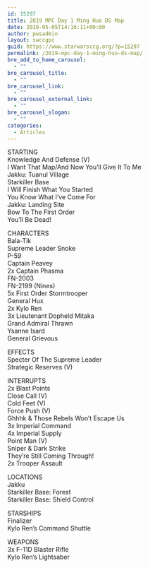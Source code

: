 ```yaml
---
id: 15297
title: 2019 MPC Day 1 Ming Huo DS Map
date: 2019-05-05T14:16:11+00:00
author: pwsadmin
layout: swccgpc
guid: https://www.starwarsccg.org/?p=15297
permalink: /2019-mpc-day-1-ming-huo-ds-map/
bre_add_to_home_carousel:
  - ""
bre_carousel_title:
  - ""
bre_carousel_link:
  - ""
bre_carousel_external_link:
  - ""
bre_carousel_slogan:
  - ""
categories:
  - Articles
---
```

  


STARTING  
Knowledge And Defense (V)  
I Want That Map/And Now You’ll Give It To Me  
Jakku: Tuanul Village  
Starkiller Base  
I Will Finish What You Started  
You Know What I&#8217;ve Come For  
Jakku: Landing Site  
Bow To The First Order  
You&#8217;ll Be Dead!

CHARACTERS  
Bala-Tik  
Supreme Leader Snoke  
P-59  
Captain Peavey  
2x Captain Phasma  
FN-2003  
FN-2199 (Nines)  
5x First Order Stormtrooper  
General Hux  
2x Kylo Ren  
3x Lieutenant Dopheld Mitaka  
Grand Admiral Thrawn  
Ysanne Isard  
General Grievous

EFFECTS  
Specter Of The Supreme Leader  
Strategic Reserves (V)

INTERRUPTS  
2x Blast Points  
Close Call (V)  
Cold Feet (V)  
Force Push (V)  
Ghhhk & Those Rebels Won&#8217;t Escape Us  
3x Imperial Command  
4x Imperial Supply  
Point Man (V)  
Sniper & Dark Strike  
They&#8217;re Still Coming Through!  
2x Trooper Assault

LOCATIONS  
Jakku  
Starkiller Base: Forest  
Starkiller Base: Shield Control

STARSHIPS  
Finalizer  
Kylo Ren&#8217;s Command Shuttle

WEAPONS  
3x F-11D Blaster Rifle  
Kylo Ren&#8217;s Lightsaber